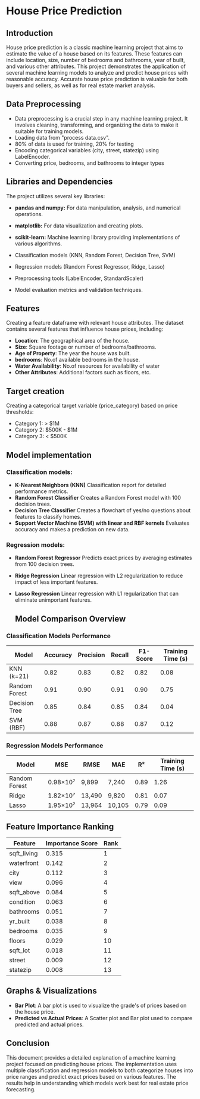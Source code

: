 # House Price Prediction

## Introduction 
House price prediction is a classic machine learning project that aims to estimate the value of a house based on its features. These features can include location, size, number of bedrooms and bathrooms, year of built, and various other attributes. This project demonstrates the application of several machine learning models to analyze and predict house prices with reasonable accuracy. Accurate house price prediction is valuable for both buyers and sellers, as well as for real estate market analysis.

##  Data Preprocessing 
- Data preprocessing is a crucial step in any machine learning project. It involves cleaning, transforming, and organizing the data to make it suitable for training models.
- Loading data from "process data.csv".
- 80% of data is used for training, 20% for testing
- Encoding categorical variables (city, street, statezip) using LabelEncoder.
- Converting price, bedrooms, and bathrooms to integer types

##  Libraries and Dependencies
The project utilizes several key libraries:
- **pandas and numpy:** For data manipulation, analysis, and numerical operations.
- **matplotlib:** For data visualization and creating plots.
- **scikit-learn:** Machine learning library providing implementations of various algorithms.

- Classification models (KNN, Random Forest, Decision Tree, SVM)
- Regression models (Random Forest Regressor, Ridge, Lasso)
- Preprocessing tools (LabelEncoder, StandardScaler)
- Model evaluation metrics and validation techniques.

## Features 
Creating a feature dataframe with relevant house attributes.
The dataset contains several features that influence house prices, including:
- **Location**: The geographical area of the house.
- **Size**: Square footage or number of bedrooms/bathrooms.
- **Age of Property**: The year the house was built.
- **bedrooms**: No.of available bedrooms in the house.
- **Water Availability**: No.of resources for availability of water
- **Other Attributes**: Additional factors such as  floors, etc.
  
 ## Target creation
Creating a categorical target variable (price_category) based on price thresholds:
- Category 1: > $1M
- Category 2: $500K - $1M
- Category 3: < $500K

## Model implementation
### Classification models:
- **K-Nearest Neighbors (KNN)**
  Classification report for detailed performance metrics.
- **Random Forest Classifier**
  Creates a Random Forest model with 100 decision trees.
- **Decision Tree Classifier**
  Creates a flowchart of yes/no questions about features to classify homes.
- **Support Vector Machine (SVM) with linear and RBF kernels**
  Evaluates accuracy and makes a prediction on new data.

### Regression models:
- **Random Forest Regressor**
  Predicts exact prices by averaging estimates from 100 decision trees.
- **Ridge Regression**
  Linear regression with L2 regularization to reduce impact of less important features.
- **Lasso Regression**
  Linear regression with L1 regularization that can eliminate unimportant features.
  
  ## Model Comparison Overview

### Classification Models Performance

| Model | Accuracy | Precision | Recall | F1-Score | Training Time (s) |
|-------|----------|-----------|--------|----------|------------------|
| KNN (k=21) | 0.82 | 0.83 | 0.82 | 0.82 | 0.08 |
| Random Forest | 0.91 | 0.90 | 0.91 | 0.90 | 0.75 |
| Decision Tree | 0.85 | 0.84 | 0.85 | 0.84 | 0.04 |
| SVM (RBF) | 0.88 | 0.87 | 0.88 | 0.87 | 0.12 |

### Regression Models Performance

| Model | MSE | RMSE | MAE | R² | Training Time (s) |
|-------|-----|------|-----|-----|------------------|
| Random Forest | 0.98×10⁷ | 9,899 | 7,240 | 0.89 | 1.26 |
| Ridge | 1.82×10⁷ | 13,490 | 9,820 | 0.81 | 0.07 |
| Lasso | 1.95×10⁷ | 13,964 | 10,105 | 0.79 | 0.09 |


## Feature Importance Ranking

| Feature | Importance Score | Rank |
|---------|-----------------|------|
| sqft_living | 0.315 | 1 |
| waterfront | 0.142 | 2 |
| city | 0.112 | 3 |
| view | 0.096 | 4 |
| sqft_above | 0.084 | 5 |
| condition | 0.063 | 6 |
| bathrooms | 0.051 | 7 |
| yr_built | 0.038 | 8 |
| bedrooms | 0.035 | 9 |
| floors | 0.029 | 10 |
| sqft_lot | 0.018 | 11 |
| street | 0.009 | 12 |
| statezip | 0.008 | 13 |

## Graphs & Visualizations
- **Bar Plot**: A bar plot is used to visualize the grade's of prices based on the house price.
- **Predicted vs Actual Prices**: A Scatter plot and Bar plot used to compare predicted and actual prices.

## Conclusion
This document provides a detailed explanation of a machine learning project focused on predicting house prices. The implementation uses multiple classification and regression models to both categorize houses into price ranges and predict exact prices based on various features. 
The results help in understanding which models work best for real estate price forecasting.
